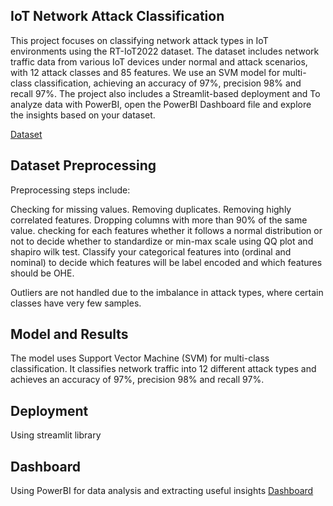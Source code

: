 ## IoT Network Attack Classification
This project focuses on classifying network attack types in IoT environments using the RT-IoT2022 dataset. The dataset includes network traffic data from various IoT devices under normal and attack scenarios, with 12 attack classes and 85 features. We use an SVM model for multi-class classification, achieving an accuracy of 97%, precision 98% and recall 97%. The project also includes a Streamlit-based deployment and To analyze data with PowerBI, open the PowerBI Dashboard file and explore the insights based on your dataset.

[Dataset](https://www.kaggle.com/datasets/joebeachcapital/real-time-internet-of-things-rt-iot2022)

## Dataset Preprocessing
Preprocessing steps include:

Checking for missing values.
Removing duplicates.
Removing highly correlated features.
Dropping columns with more than 90% of the same value.
checking for each features whether it follows a normal distribution or not to decide whether to standardize or min-max scale using QQ plot and shapiro wilk test.
Classify your categorical features into (ordinal and nominal) to decide which features will be label encoded and which features should be OHE.

 Outliers are not handled due to the imbalance in attack types, where certain classes have very few samples.

## Model and Results
The model uses Support Vector Machine (SVM) for multi-class classification. It classifies network traffic into 12 different attack types and achieves an accuracy of 97%, precision 98% and recall 97%.

## Deployment 
Using streamlit library

## Dashboard
Using PowerBI for data analysis and extracting useful insights
[Dashboard](https://fcibuedu-my.sharepoint.com/:u:/g/personal/radwa403485_fci_bu_edu_eg/ETPro0nBh4hNhOJB6lTPcdEBdI9iA8DFAr1QFb29c0JUHg?e=fJaaiC)
